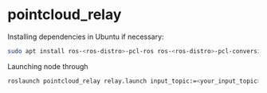 # pointcloud_relay
Installing dependencies in Ubuntu if necessary:
```sh
sudo apt install ros-<ros-distro>-pcl-ros ros-<ros-distro>-pcl-conversions
```
Launching node through
```sh
roslaunch pointcloud_relay relay.launch input_topic:=<your_input_topic> input_topic:=<your_output_topic> output_frame:=<your_output_frame>
```
